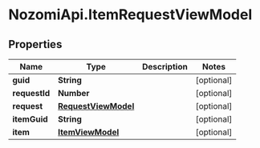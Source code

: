 # NozomiApi.ItemRequestViewModel

## Properties
Name | Type | Description | Notes
------------ | ------------- | ------------- | -------------
**guid** | **String** |  | [optional] 
**requestId** | **Number** |  | [optional] 
**request** | [**RequestViewModel**](RequestViewModel.md) |  | [optional] 
**itemGuid** | **String** |  | [optional] 
**item** | [**ItemViewModel**](ItemViewModel.md) |  | [optional] 
